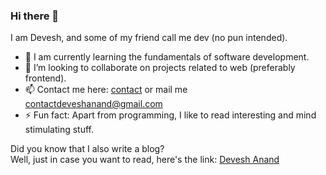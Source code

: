 ### Hi there 👋

<!--
**devesh-anand/devesh-anand** is a ✨ _special_ ✨ repository because its `README.md` (this file) appears on your GitHub profile.

Here are some ideas to get you started:

- 🔭 I’m currently working on ...
- 🌱 I’m currently learning ...
- 👯 I’m looking to collaborate on ...
- 🤔 I’m looking for help with ...
- 💬 Ask me about ...
- 📫 How to reach me: ...
- 😄 Pronouns: ...
- ⚡ Fun fact: ...
-->

I am Devesh, and some of my friend call me dev (no pun intended).

- 🌱 I am currently learning the fundamentals of software development.
- 👯 I’m looking to collaborate on projects related to web (preferably frontend).
- 📫 Contact me here: [contact](https://deveshanand.com/contact/) or mail me [contactdeveshanand@gmail.com](contactdeveshanand@gmail.com)
- ⚡ Fun fact: Apart from programming, I like to read interesting and mind stimulating stuff.
 
Did you know that I also write a blog?    
Well, just in case you want to read, here's the link: [Devesh Anand](https://deveshanand.com/blog/)
